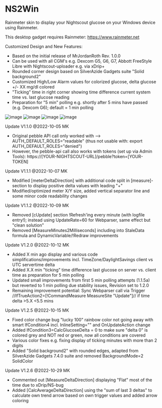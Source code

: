 # NS2Win
 Rainmeter skin to display your Nightscout glucose on your Windows device using Rainmeter.
 
 This desktop gadget requires Rainmeter: https://www.rainmeter.net
 
 Customized Design and New Features:
 - Based on the initial release of MrJordanRoth Rev. 1.0.0 
 - Can be used with all CGM's e.g. Dexcom G5, G6, G7, Abbott FreeStyle Libre with Nightscout-uploader e.g. via xDrip+
 - Rounded corner design based on SilverAzide Gadgets suite "Solid background2"
 - Customized High/Low Alarm values for colorized glucose, delta glucose +/- XX mg/dl colored
 - "Ticking" time in right corner showing time difference current system time vs. last glucose reading
 - Preparation for "5 min" polling e.g. shortly after 5 mins have passed (e.g. Dexcom G6); default = 1 min polling
  
 ![image](https://user-images.githubusercontent.com/60714349/198889996-0fb75f12-c352-4ff4-bfc9-f3e5ff6542d3.png)
 ![image](https://user-images.githubusercontent.com/60714349/198890172-a5d5af8b-0b2e-4207-8283-d1bd90fd9c19.png)
 ![image](https://user-images.githubusercontent.com/60714349/198889055-e20f2d5d-10e9-4174-b067-a61dc046032a.png)
 ![image](https://user-images.githubusercontent.com/60714349/198889087-de531893-340b-4562-99d2-1a6f4f8de67c.png)
 
 Update V1.1.0 @2022-10-05 MK
 - Original pebble API call only worked with --> AUTH_DEFAULT_ROLES="readable" (thus not usable with: export AUTH_DEFAULT_ROLES="denied")
 - However, the pebble-api call also works with tokens (set up via Admin Tools): https://[YOUR-NIGHTSCOUT-URL]/pebble?token=[YOUR-TOKEN]
 
 Update V1.1.1 @2022-10-07 MK
 - Modified [meterDeltaDirection] with additional code split in [measure]-section to display positive delta values with leading "+"
 - Modified/optimized meter X/Y size, added vertical separator line and some minor code readability changes
 
 Update V1.1.2 @2022-10-09 MK
 - Removed [cUpdate] section !Refresh'ing every minute (with logfile entry!); instead using UpdateRate=60 for Webparser, same effect but "clean solution"
 - Removed [MeasureMinutes2Milliseconds] including into StaleData formula and DynamicVariable/!Redraw improvements
 
 Update V1.2.0 @2022-10-12 MK
 - Added X min ago display and various code simplifications/improvements incl. TimeZone/DaylightSavings client vs UTC servertime delta
 - Added X.X min "ticking" time difference last glucose on server vs. client time as preparation for 5 min polling
 - Updated small improvements from first 5 min polling attempts (1.1.5a) but reverted to 1 min polling due stability issues, Revision set to 1.2.0
 - Remaining improvement potential: Sync Webparser call via Trigger //IfTrueAction2=[!CommandMeasure MeasureSite "Update"]// if time delta >5.X <5.5 mins
 
 Update V1.2.5 @2022-10-15 MK
 - Fixed color change bug "lucky 100" rainbow color not going away with smart IfCondition4 incl. InlineSetting="" and OnUpdateAction change
 - Added IfCondition3=CalcGlucoseDelta = 0 to make sure "delta 0" is colored grey and NOT red or green, now all conditions are covered
 - Various color fixes e.g. fixing display of ticking minutes with more than 2 digits
 - Added "Solid background2" with rounded edges, adapted from SilverAzide Gadgets 7.4.0 suite and removed BackgroundMode=2 SolidColor
 
 Update V1.2.6 @2022-10-29 MK
 - Commented out [MeasureDeltaDirection] displaying "Flat" most of the time due to xDrip/NS-bug
 - Added [CalcAverageDeltaDirection] using the "sum of last 3 deltas" to calculate own trend arrow based on own trigger values and added arrow coloring
